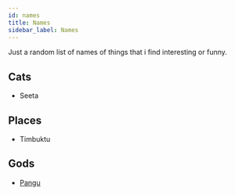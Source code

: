 ```yaml
---
id: names
title: Names
sidebar_label: Names
---
```


Just a random list of names of things that i find interesting or funny.

## Cats

- Seeta

## Places

- Timbuktu

## Gods

- [Pangu](https://en.wikipedia.org/wiki/Pangu)

